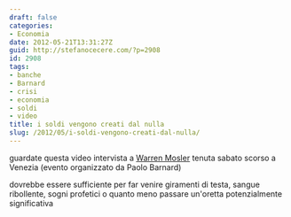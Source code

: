 ```yaml
---
draft: false
categories:
- Economia
date: 2012-05-21T13:31:27Z
guid: http://stefanocecere.com/?p=2908
id: 2908
tags:
- banche
- Barnard
- crisi
- economia
- soldi
- video
title: i soldi vengono creati dal nulla
slug: /2012/05/i-soldi-vengono-creati-dal-nulla/
---
```


guardate questa video intervista a [Warren Mosler](http://it.wikipedia.org/wiki/Warren_Mosler) tenuta sabato scorso a Venezia (evento organizzato da Paolo Barnard)

dovrebbe essere sufficiente per far venire giramenti di testa, sangue ribollente, sogni profetici o quanto meno passare un'oretta potenzialmente significativa